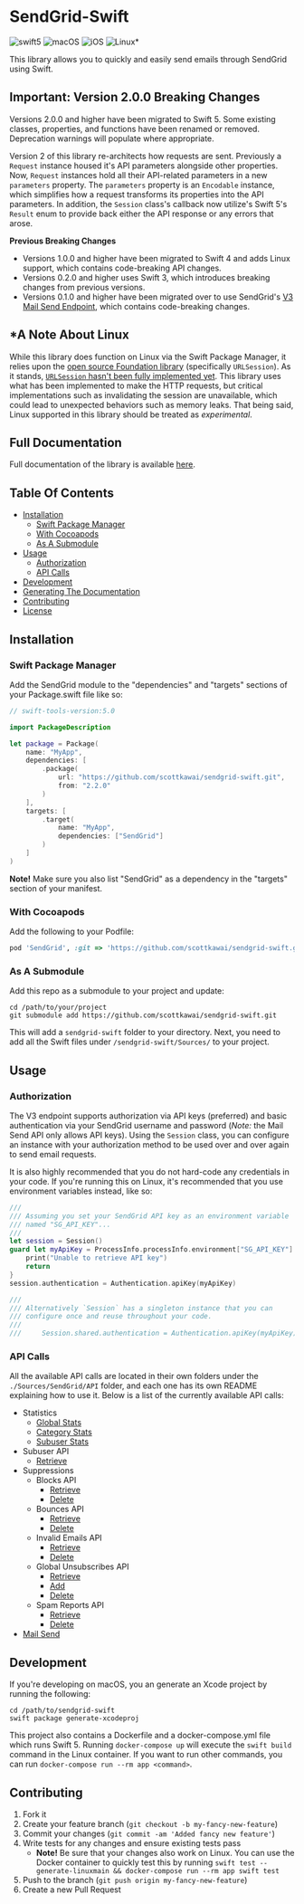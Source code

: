 # SendGrid-Swift

![swift5](https://img.shields.io/badge/swift-v5.1-green.svg) ![macOS](https://img.shields.io/badge/os-macOS-blue.svg) ![iOS](https://img.shields.io/badge/os-iOS-blue.svg) ![Linux\*](https://img.shields.io/badge/os-Linux\*-blue.svg)

This library allows you to quickly and easily send emails through SendGrid using Swift.

## Important: Version 2.0.0 Breaking Changes

Versions 2.0.0 and higher have been migrated to Swift 5. Some existing classes, properties, and functions have been renamed or removed. Deprecation warnings will populate where appropriate.

Version 2 of this library re-architects how requests are sent. Previously a `Request` instance housed it's API parameters alongside other properties. Now, `Request` instances hold all their API-related parameters in a new `parameters` property. The `parameters` property is an `Encodable` instance, which simplifies how a request transforms its properties into the API parameters. In addition, the `Session` class's callback now utilize's Swift 5's `Result` enum to provide back either the API response or any errors that arose.

**Previous Breaking Changes**

- Versions 1.0.0 and higher have been migrated to Swift 4 and adds Linux support, which contains code-breaking API changes.
- Versions 0.2.0 and higher uses Swift 3, which introduces breaking changes from previous versions.
- Versions 0.1.0 and higher have been migrated over to use SendGrid's [V3 Mail Send Endpoint](https://sendgrid.com/docs/API_Reference/Web_API_v3/Mail/index.html), which contains code-breaking changes.

## \*A Note About Linux

While this library does function on Linux via the Swift Package Manager, it relies upon the [open source Foundation library](https://github.com/apple/swift-corelibs-foundation) (specifically `URLSession`).  As it stands, [`URLSession` hasn't been fully implemented yet](https://github.com/apple/swift-corelibs-foundation/blob/master/Docs/Status.md). This library uses what has been implemented to make the HTTP requests, but critical implementations such as invalidating the session are unavailable, which could lead to unexpected behaviors such as memory leaks. That being said, Linux supported in this library should be treated as *experimental*.

## Full Documentation

Full documentation of the library is available [here](http://scottkawai.github.io/sendgrid-swift/docs/).

## Table Of Contents

- [Installation](#installation)
    + [Swift Package Manager](#swift-package-manager)
    + [With Cocoapods](#with-cocoapods)
    + [As A Submodule](#as-a-submodule)
- [Usage](#usage)
    + [Authorization](#authorization)
    + [API Calls](#api-calls)
- [Development](#development)
- [Generating The Documentation](#generating-the-documentation)
- [Contributing](#contributing)
- [License](#license)

## Installation

### Swift Package Manager

Add the SendGrid module to the "dependencies" and "targets" sections of your Package.swift file like so:

```swift
// swift-tools-version:5.0

import PackageDescription

let package = Package(
    name: "MyApp",
    dependencies: [
        .package(
            url: "https://github.com/scottkawai/sendgrid-swift.git",
            from: "2.2.0"
        )
    ],
    targets: [
        .target(
            name: "MyApp",
            dependencies: ["SendGrid"]
        )
    ]
)
```

**Note!** Make sure you also list "SendGrid" as a dependency in the "targets" section of your manifest.

### With Cocoapods

Add the following to your Podfile:

```ruby
pod 'SendGrid', :git => 'https://github.com/scottkawai/sendgrid-swift.git'
```

### As A Submodule

Add this repo as a submodule to your project and update:

```shell
cd /path/to/your/project
git submodule add https://github.com/scottkawai/sendgrid-swift.git
```

This will add a `sendgrid-swift` folder to your directory. Next, you need to add all the Swift files under `/sendgrid-swift/Sources/` to your project.

## Usage

### Authorization

The V3 endpoint supports authorization via API keys (preferred) and basic authentication via your SendGrid username and password (*Note:* the Mail Send API only allows API keys). Using the `Session` class, you can configure an instance with your authorization method to be used over and over again to send email requests.

It is also highly recommended that you do not hard-code any credentials in your code. If you're running this on Linux, it's recommended that you use environment variables instead, like so:

```swift
///
/// Assuming you set your SendGrid API key as an environment variable
/// named "SG_API_KEY"...
///
let session = Session()
guard let myApiKey = ProcessInfo.processInfo.environment["SG_API_KEY"] else { 
    print("Unable to retrieve API key")
    return
}
session.authentication = Authentication.apiKey(myApiKey)

///
/// Alternatively `Session` has a singleton instance that you can 
/// configure once and reuse throughout your code.
///
///     Session.shared.authentication = Authentication.apiKey(myApiKey)
```

### API Calls

All the available API calls are located in their own folders under the `./Sources/SendGrid/API` folder, and each one has its own README explaining how to use it. Below is a list of the currently available API calls:

- Statistics
    + [Global Stats](http://scottkawai.github.io/sendgrid-swift/docs/Structs/Statistic/Global.html)
    + [Category Stats](http://scottkawai.github.io/sendgrid-swift/docs/Structs/Statistic/Category.html)
    + [Subuser Stats](http://scottkawai.github.io/sendgrid-swift/docs/Structs/Statistic/Subuser.html)
- Subuser API
    + [Retrieve](http://scottkawai.github.io/sendgrid-swift/docs/Structs/Subuser/Get.html)
- Suppressions
    + Blocks API
        * [Retrieve](http://scottkawai.github.io/sendgrid-swift/docs/Structs/Block.html#/s:8SendGrid5BlockV3GetC)
        * [Delete](http://scottkawai.github.io/sendgrid-swift/docs/Structs/Block/Delete.html)
    + Bounces API
        * [Retrieve](http://scottkawai.github.io/sendgrid-swift/docs/Structs/Bounce.html#/s:8SendGrid6BounceV3GetC)
        * [Delete](http://scottkawai.github.io/sendgrid-swift/docs/Structs/Bounce/Delete.html)
    + Invalid Emails API
        * [Retrieve](http://scottkawai.github.io/sendgrid-swift/docs/Structs/InvalidEmail.html#/s:8SendGrid12InvalidEmailV3GetC)
        * [Delete](http://scottkawai.github.io/sendgrid-swift/docs/Structs/InvalidEmail/Delete.html)
    + Global Unsubscribes API
        * [Retrieve](http://scottkawai.github.io/sendgrid-swift/docs/Structs/GlobalUnsubscribe.html#/s:8SendGrid17GlobalUnsubscribeV3GetC)
        * [Add](http://scottkawai.github.io/sendgrid-swift/docs/Structs/GlobalUnsubscribe/Add.html)
        * [Delete](http://scottkawai.github.io/sendgrid-swift/docs/Structs/GlobalUnsubscribe/Delete.html)
    + Spam Reports API
        * [Retrieve](http://scottkawai.github.io/sendgrid-swift/docs/Structs/SpamReport.html#/s:8SendGrid10SpamReportV3GetC)
        * [Delete](http://scottkawai.github.io/sendgrid-swift/docs/Structs/SpamReport/Delete.html)
- [Mail Send](http://scottkawai.github.io/sendgrid-swift/docs/Classes/Email.html)

## Development

If you're developing on macOS, you an generate an Xcode project by running the following:

```shell
cd /path/to/sendgrid-swift
swift package generate-xcodeproj
```

This project also contains a Dockerfile and a docker-compose.yml file which runs Swift 5. Running `docker-compose up` will execute the `swift build` command in the Linux container. If you want to run other commands, you can run `docker-compose run --rm app <command>`.

## Contributing

1. Fork it
2. Create your feature branch (`git checkout -b my-fancy-new-feature`)
3. Commit your changes (`git commit -am 'Added fancy new feature'`)
4. Write tests for any changes and ensure existing tests pass
    - **Note!** Be sure that your changes also work on Linux. You can use the Docker container to quickly test this by running `swift test --generate-linuxmain && docker-compose run --rm app swift test`
5. Push to the branch (`git push origin my-fancy-new-feature`)
6. Create a new Pull Request
